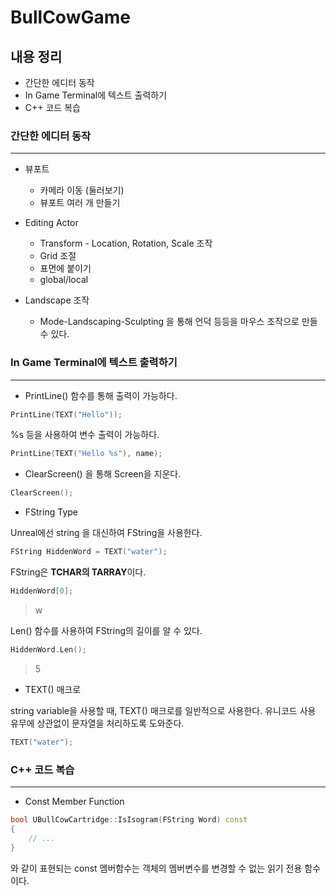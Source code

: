 # BullCowGame

## 내용 정리
* 간단한 에디터 동작
* In Game Terminal에 텍스트 출력하기
* C++ 코드 복습 

### 간단한 에디터 동작
---------------------------------
- 뷰포트
    * 카메라 이동 (둘러보기)
    * 뷰포트 여러 개 만들기

- Editing Actor
    * Transform - Location, Rotation, Scale 조작
    * Grid 조절
    * 표면에 붙이기
    * global/local 

- Landscape 조작
    * Mode-Landscaping-Sculpting 을 통해 언덕 등등을 마우스 조작으로 만들 수 있다.
  
### In Game Terminal에 텍스트 출력하기
---------------------------------
- PrintLine() 함수를 통해 출력이 가능하다.
```C++
PrintLine(TEXT("Hello"));
```  
%s 등을 사용하여 변수 출력이 가능하다.
```C++
PrintLine(TEXT("Hello %s"), name);
```  
- ClearScreen() 을 통해 Screen을 지운다.
```C++
ClearScreen();
```  
- FString Type

Unreal에선 string 을 대신하여 FString을 사용한다.

```C++
FString HiddenWord = TEXT("water");
```  

FString은 **TCHAR의 TARRAY**이다.
```C++
HiddenWord[0];
``` 
>w

Len() 함수를 사용하여 FString의 길이를 알 수 있다.
```C++
HiddenWord.Len();
```  
> 5

- TEXT() 매크로

string variable을 사용할 때, TEXT() 매크로를 일반적으로 사용한다.
유니코드 사용 유무에 상관없이 문자열을 처리하도록 도와준다. 
```C++
TEXT("water");
```  

### C++ 코드 복습
---------------------------------
* Const Member Function
```C++
bool UBullCowCartridge::IsIsogram(FString Word) const
{ 
    // ...
}
```  
와 같이 표현되는 const 멤버함수는 객체의 멤버변수를 변경할 수 없는 읽기 전용 함수이다.








